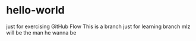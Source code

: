 # hello-world
just for exercising GitHub Flow
This is a branch just for learning branch
mlz will be the man he wanna be
